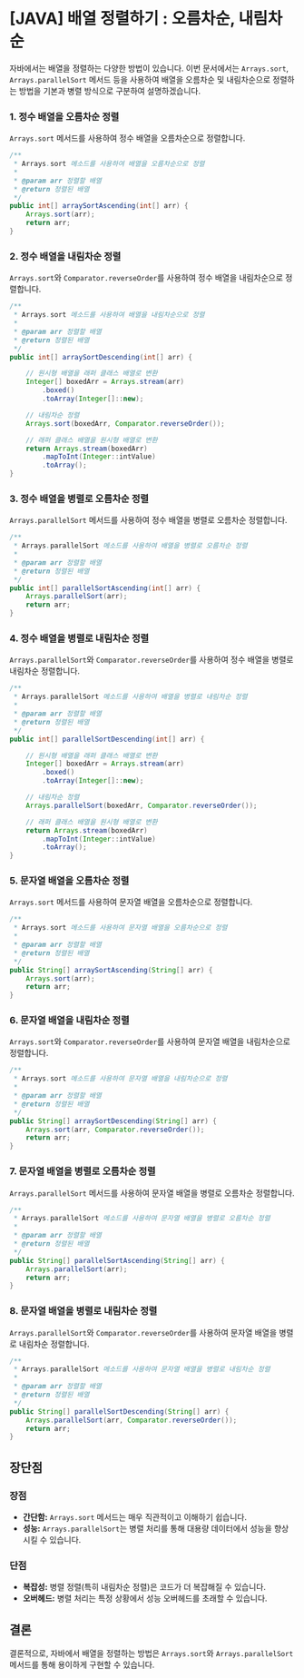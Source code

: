 # [JAVA] 배열 정렬하기 : 오름차순, 내림차순

자바에서는 배열을 정렬하는 다양한 방법이 있습니다. 이번 문서에서는 `Arrays.sort`, `Arrays.parallelSort` 메서드 등을 사용하여 배열을 오름차순 및 내림차순으로 정렬하는 방법을 기본과 병렬 방식으로 구분하여 설명하겠습니다.

### 1. 정수 배열을 오름차순 정렬

`Arrays.sort` 메서드를 사용하여 정수 배열을 오름차순으로 정렬합니다.

```java
/**
 * Arrays.sort 메소드를 사용하여 배열을 오름차순으로 정렬
 *
 * @param arr 정렬할 배열
 * @return 정렬된 배열
 */
public int[] arraySortAscending(int[] arr) {
    Arrays.sort(arr);
    return arr;
}
```

### 2. 정수 배열을 내림차순 정렬

`Arrays.sort`와 `Comparator.reverseOrder`를 사용하여 정수 배열을 내림차순으로 정렬합니다.

```java
/**
 * Arrays.sort 메소드를 사용하여 배열을 내림차순으로 정렬
 *
 * @param arr 정렬할 배열
 * @return 정렬된 배열
 */
public int[] arraySortDescending(int[] arr) {

    // 원시형 배열을 래퍼 클래스 배열로 변환
    Integer[] boxedArr = Arrays.stream(arr)
        .boxed()
        .toArray(Integer[]::new);

    // 내림차순 정렬
    Arrays.sort(boxedArr, Comparator.reverseOrder());

    // 래퍼 클래스 배열을 원시형 배열로 변환
    return Arrays.stream(boxedArr)
        .mapToInt(Integer::intValue)
        .toArray();
}
```

### 3. 정수 배열을 병렬로 오름차순 정렬

`Arrays.parallelSort` 메서드를 사용하여 정수 배열을 병렬로 오름차순 정렬합니다.

```java
/**
 * Arrays.parallelSort 메소드를 사용하여 배열을 병렬로 오름차순 정렬
 *
 * @param arr 정렬할 배열
 * @return 정렬된 배열
 */
public int[] parallelSortAscending(int[] arr) {
    Arrays.parallelSort(arr);
    return arr;
}
```

### 4. 정수 배열을 병렬로 내림차순 정렬

`Arrays.parallelSort`와 `Comparator.reverseOrder`를 사용하여 정수 배열을 병렬로 내림차순 정렬합니다.

```java
/**
 * Arrays.parallelSort 메소드를 사용하여 배열을 병렬로 내림차순 정렬
 *
 * @param arr 정렬할 배열
 * @return 정렬된 배열
 */
public int[] parallelSortDescending(int[] arr) {

    // 원시형 배열을 래퍼 클래스 배열로 변환
    Integer[] boxedArr = Arrays.stream(arr)
        .boxed()
        .toArray(Integer[]::new);

    // 내림차순 정렬
    Arrays.parallelSort(boxedArr, Comparator.reverseOrder());

    // 래퍼 클래스 배열을 원시형 배열로 변환
    return Arrays.stream(boxedArr)
        .mapToInt(Integer::intValue)
        .toArray();
}
```

### 5. 문자열 배열을 오름차순 정렬

`Arrays.sort` 메서드를 사용하여 문자열 배열을 오름차순으로 정렬합니다.

```java
/**
 * Arrays.sort 메소드를 사용하여 문자열 배열을 오름차순으로 정렬
 *
 * @param arr 정렬할 배열
 * @return 정렬된 배열
 */
public String[] arraySortAscending(String[] arr) {
    Arrays.sort(arr);
    return arr;
}
```

### 6. 문자열 배열을 내림차순 정렬

`Arrays.sort`와 `Comparator.reverseOrder`를 사용하여 문자열 배열을 내림차순으로 정렬합니다.

```java
/**
 * Arrays.sort 메소드를 사용하여 문자열 배열을 내림차순으로 정렬
 *
 * @param arr 정렬할 배열
 * @return 정렬된 배열
 */
public String[] arraySortDescending(String[] arr) {
    Arrays.sort(arr, Comparator.reverseOrder());
    return arr;
}
```

### 7. 문자열 배열을 병렬로 오름차순 정렬

`Arrays.parallelSort` 메서드를 사용하여 문자열 배열을 병렬로 오름차순 정렬합니다.

```java
/**
 * Arrays.parallelSort 메소드를 사용하여 문자열 배열을 병렬로 오름차순 정렬
 *
 * @param arr 정렬할 배열
 * @return 정렬된 배열
 */
public String[] parallelSortAscending(String[] arr) {
    Arrays.parallelSort(arr);
    return arr;
}
```

### 8. 문자열 배열을 병렬로 내림차순 정렬

`Arrays.parallelSort`와 `Comparator.reverseOrder`를 사용하여 문자열 배열을 병렬로 내림차순 정렬합니다.

```java
/**
 * Arrays.parallelSort 메소드를 사용하여 문자열 배열을 병렬로 내림차순 정렬
 *
 * @param arr 정렬할 배열
 * @return 정렬된 배열
 */
public String[] parallelSortDescending(String[] arr) {
    Arrays.parallelSort(arr, Comparator.reverseOrder());
    return arr;
}
```

## 장단점

### 장점
- **간단함:** `Arrays.sort` 메서드는 매우 직관적이고 이해하기 쉽습니다.
- **성능:** `Arrays.parallelSort`는 병렬 처리를 통해 대용량 데이터에서 성능을 향상시킬 수 있습니다.

### 단점
- **복잡성:** 병렬 정렬(특히 내림차순 정렬)은 코드가 더 복잡해질 수 있습니다.
- **오버헤드:** 병렬 처리는 특정 상황에서 성능 오버헤드를 초래할 수 있습니다.

## 결론
결론적으로, 자바에서 배열을 정렬하는 방법은 `Arrays.sort`와 `Arrays.parallelSort` 메서드를 통해 용이하게 구현할 수 있습니다.

